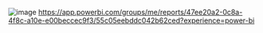 ![image](https://github.com/user-attachments/assets/407307ae-5688-490e-b5a3-26974246ed1a)
https://app.powerbi.com/groups/me/reports/47ee20a2-0c8a-4f8c-a10e-e00beccec9f3/55c05eebddc042b62ced?experience=power-bi
